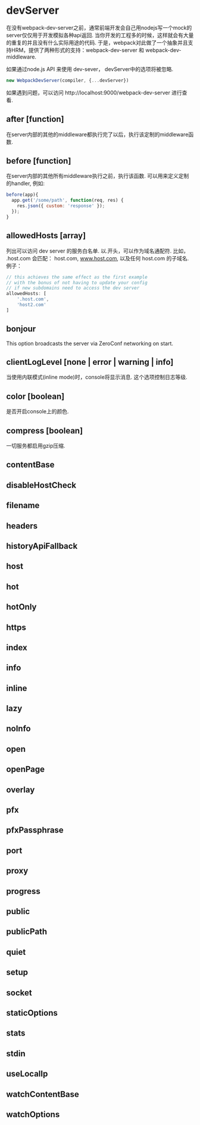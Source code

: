 # devServer
在没有webpack-dev-server之前，通常前端开发会自己用nodejs写一个mock的server仅仅用于开发模拟各种api返回. 当你开发的工程多的时候，这样就会有大量的重复的并且没有什么实际用途的代码.
于是，webpack对此做了一个抽象并且支持HRM，提供了两种形式的支持：webpack-dev-server 和 webpack-dev-middleware.

如果通过node.js API 来使用 dev-sever， devServer中的选项将被忽略.
```js
new WebpackDevServer(compiler, {...devServer})
```
如果遇到问题，可以访问 http://localhost:9000/webpack-dev-server 进行查看.

## after [function]
在server内部的其他的middleware都执行完了以后，执行该定制的middleware函数.
## before [function]
在server内部的其他所有middleware执行之前，执行该函数. 可以用来定义定制的handler, 例如:
```js
before(app){
  app.get('/some/path', function(req, res) {
    res.json({ custom: 'response' });
  });
}
```

## allowedHosts [array]
列出可以访问 dev server 的服务白名单. 以.开头，可以作为域名通配符. 比如， .host.com 会匹配： host.com, www.host.com, 以及任何 host.com 的子域名.
例子：
```js
// this achieves the same effect as the first example
// with the bonus of not having to update your config
// if new subdomains need to access the dev server
allowedHosts: [
    '.host.com',
    'host2.com'
]
```


## bonjour
This option broadcasts the server via ZeroConf networking on start.

## clientLogLevel [none | error | warning | info]
当使用内联模式(inline mode)时，console将显示消息. 这个选项控制日志等级.
## color [boolean]
是否开启console上的颜色.


## compress [boolean]
一切服务都启用gzip压缩.


## contentBase
## disableHostCheck
## filename
## headers
## historyApiFallback
## host
## hot
## hotOnly
## https
## index
## info
## inline
## lazy
## noInfo
## open
## openPage
## overlay
## pfx
## pfxPassphrase
## port
## proxy
## progress
## public
## publicPath
## quiet
## setup
## socket
## staticOptions
## stats
## stdin
## useLocalIp
## watchContentBase
## watchOptions
